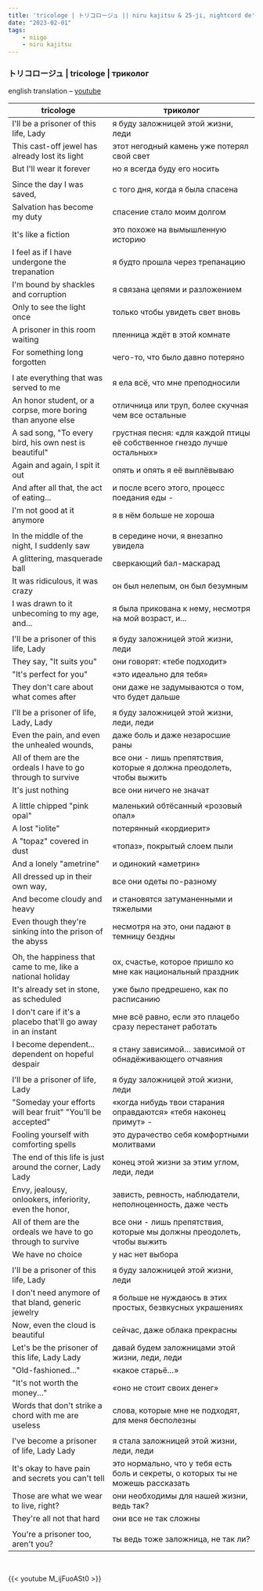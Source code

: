 ```yaml
---
title: 'tricologe | トリコロージュ || niru kajitsu & 25-ji, nightcord de'
date: "2023-02-01"
tags:
    - niigo
    - niru kajitsu
---
```


### トリコロージュ | tricologe | триколог 

english translation – [youtube](https://www.youtube.com/watch?v=BPh4m2VnfNo)

tricologe | триколог
--|--
I'll be a prisoner of this life, Lady | я буду заложницей этой жизни, леди
This cast-off jewel has already lost its light | этот негодный камень уже потерял свой свет
But I'll wear it forever | но я всегда буду его носить
|||
Since the day I was saved, | с того дня, когда я была спасена
Salvation has become my duty | спасение стало моим долгом
It's like a fiction | это похоже на вымышленную историю
I feel as if I have undergone the trepanation | я будто прошла через трепанацию
I'm bound by shackles and corruption | я связана цепями и разложением
Only to see the light once | только чтобы увидеть свет вновь
A prisoner in this room waiting | пленница ждёт в этой комнате
For something long forgotten | чего-то, что было давно потеряно
|||
I ate everything that was served to me | я ела всё, что мне преподносили
An honor student, or a corpse, more boring than anyone else | отличница или труп, более скучная чем все остальные
A sad song, "To every bird, his own nest is beautiful" | грустная песня: «для каждой птицы её собственное гнездо лучше остальных»
Again and again, I spit it out | опять и опять я её выплёвываю
And after all that, the act of eating... | и после всего этого, процесс поедания еды -
I'm not good at it anymore | я в нём больше не хороша
|||
In the middle of the night, I suddenly saw | в середине ночи, я внезапно увидела
A glittering, masquerade ball | сверкающий бал-маскарад
It was ridiculous, it was crazy | он был нелепым, он был безумным
I was drawn to it unbecoming to my age, and... | я была прикована к нему, несмотря на мой возраст, и...
|||
I'll be a prisoner of this life, Lady | я буду заложницей этой жизни, леди
They say, "It suits you" | они говорят: «тебе подходит»
"It's perfect for you" | «это идеально для тебя»
They don't care about what comes after | они даже не задумываются о том, что будет дальше
|||
I'll be a prisoner of life, Lady, Lady | я буду заложницей этой жизни, леди, леди
Even the pain, and even the unhealed wounds, | даже боль и даже незаросшие раны
All of them are the ordeals I have to go through to survive | все они - лишь препятствия, которые я должна преодолеть, чтобы выжить
It's just nothing | все они ничего не значат
|||
A little chipped "pink opal" | маленький обтёсанный «розовый опал»
A lost "iolite" | потерянный «кордиерит»
A "topaz" covered in dust | «топаз», покрытый слоем пыли
And a lonely "ametrine" | и одинокий «аметрин»
All dressed up in their own way, | все они одеты по-разному
And become cloudy and heavy | и становятся затуманенными и тяжелыми
Even though they're sinking into the prison of the abyss | несмотря на это, они падают в темницу бездны
|||
Oh, the happiness that came to me, like a national holiday | ох, счастье, которое пришло ко мне как национальный праздник
It's already set in stone, as scheduled | уже было предрешено, как по расписанию
I don't care if it's a placebo that'll go away in an instant | мне всё равно, если это плацебо сразу перестанет работать 
I become dependent... dependent on hopeful despair | я стану зависимой… зависимой от обнадёживающего отчаяния
|||
I'll be a prisoner of life, Lady | я буду заложницей этой жизни, леди
"Someday your efforts will bear fruit" "You'll be accepted" | «когда нибудь твои старания оправдаются» «тебя наконец примут» - 
Fooling yourself with comforting spells | это дурачество себя комфортными молитвами
The end of this life is just around the corner, Lady Lady | конец этой жизни за этим углом, леди, леди
Envy, jealousy, onlookers, inferiority, even the honor, | зависть, ревность, наблюдатели, неполноценность, даже честь
All of them are the ordeals we have to go through to survive | все они - лишь препятствия, которые мы должны преодолеть, чтобы выжить
We have no choice | у нас нет выбора
|||
I'll be a prisoner of this life, Lady | я буду заложницей этой жизни, леди
I don't need anymore of that bland, generic jewelry | я больше не нуждаюсь в этих простых, безвкусных украшениях
Now, even the cloud is beautiful | сейчас, даже облака прекрасны
Let's be the prisoner of this life, Lady Lady | давай будем заложницами этой жизни, леди, леди
"Old-fashioned..." | «какое старьё…»
"It's not worth the money..." | «оно не стоит своих денег»
Words that don't strike a chord with me are useless | слова, которые мне не подходят, для меня бесполезны
|||
I've become a prisoner of life, Lady Lady | я стала заложницей этой жизни, леди, леди
It's okay to have pain and secrets you can't tell | это нормально, что у тебя есть боль и секреты, о которых ты не можешь рассказать
Those are what we wear to live, right? | они необходимы для нашей жизни, ведь так?
They're all not that hard | они все не так сложны
|||
You're a prisoner too, aren't you? | ты ведь тоже заложница, не так ли?

<br>

{{< youtube M_ijFuoASt0 >}}